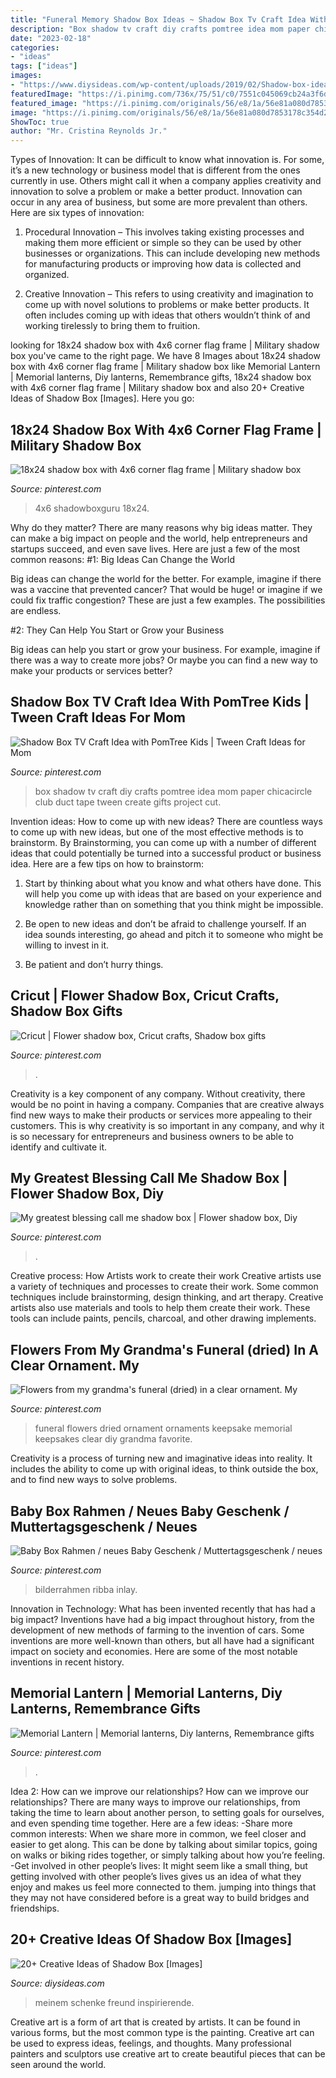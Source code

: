 ```yaml
---
title: "Funeral Memory Shadow Box Ideas ~ Shadow Box Tv Craft Idea With Pomtree Kids"
description: "Box shadow tv craft diy crafts pomtree idea mom paper chicacircle club duct tape tween create gifts project cut"
date: "2023-02-18"
categories:
- "ideas"
tags: ["ideas"]
images:
- "https://www.diysideas.com/wp-content/uploads/2019/02/Shadow-box-ideas.jpg"
featuredImage: "https://i.pinimg.com/736x/75/51/c0/7551c045069cb24a3f6d1a5b0e3bf494.jpg"
featured_image: "https://i.pinimg.com/originals/56/e8/1a/56e81a080d7853178c354d264a013d32.jpg"
image: "https://i.pinimg.com/originals/56/e8/1a/56e81a080d7853178c354d264a013d32.jpg"
ShowToc: true
author: "Mr. Cristina Reynolds Jr."
---
```



Types of Innovation:
It can be difficult to know what innovation is. For some, it’s a new technology or business model that is different from the ones currently in use. Others might call it when a company applies creativity and innovation to solve a problem or make a better product. Innovation can occur in any area of business, but some are more prevalent than others. Here are six types of innovation:
1. Procedural Innovation – This involves taking existing processes and making them more efficient or simple so they can be used by other businesses or organizations. This can include developing new methods for manufacturing products or improving how data is collected and organized.

2. Creative Innovation – This refers to using creativity and imagination to come up with novel solutions to problems or make better products. It often includes coming up with ideas that others wouldn’t think of and working tirelessly to bring them to fruition.

	

		
looking for 18x24 shadow box with 4x6 corner flag frame | Military shadow box you've came to the right page. We have 8 Images about 18x24 shadow box with 4x6 corner flag frame | Military shadow box like Memorial Lantern | Memorial lanterns, Diy lanterns, Remembrance gifts, 18x24 shadow box with 4x6 corner flag frame | Military shadow box and also 20+ Creative Ideas of Shadow Box [Images]. Here you go:
		
    
## 18x24 Shadow Box With 4x6 Corner Flag Frame | Military Shadow Box

<img loading=lazy src="https://i.pinimg.com/736x/eb/5a/bd/eb5abd07217dd000d18898d6d088e20e.jpg" onerror="this.onerror=null;this.src='https://tse1.mm.bing.net/th?id=OIP.POXwS9T4s-8x7Iays4mfEAHaGq&amp;pid=15.1';" alt="18x24 shadow box with 4x6 corner flag frame | Military shadow box">

_Source: pinterest.com_

>4x6 shadowboxguru 18x24. 

	

Why do they matter?
There are many reasons why big ideas matter. They can make a big impact on people and the world, help entrepreneurs and startups succeed, and even save lives. Here are just a few of the most common reasons:
#1: Big Ideas Can Change the World

Big ideas can change the world for the better. For example, imagine if there was a vaccine that prevented cancer? That would be huge! or imagine if we could fix traffic congestion? These are just a few examples. The possibilities are endless.

#2: They Can Help You Start or Grow your Business

Big ideas can help you start or grow your business. For example, imagine if there was a way to create more jobs? Or maybe you can find a new way to make your products or services better?

    
## Shadow Box TV Craft Idea With PomTree Kids | Tween Craft Ideas For Mom

<img loading=lazy src="https://i.pinimg.com/736x/4b/5d/c3/4b5dc39a70d689dacfb611d0203af693--advent-calendars-creative-writing.jpg" onerror="this.onerror=null;this.src='https://tse4.mm.bing.net/th?id=OIP.qfGzz7s3sySnWm6NK8S8FgHaJ4&amp;pid=15.1';" alt="Shadow Box TV Craft Idea with PomTree Kids | Tween Craft Ideas for Mom">

_Source: pinterest.com_

>box shadow tv craft diy crafts pomtree idea mom paper chicacircle club duct tape tween create gifts project cut. 

	

Invention ideas: How to come up with new ideas?
There are countless ways to come up with new ideas, but one of the most effective methods is to brainstorm. By Brainstorming, you can come up with a number of different ideas that could potentially be turned into a successful product or business idea. Here are a few tips on how to brainstorm:
1. Start by thinking about what you know and what others have done. This will help you come up with ideas that are based on your experience and knowledge rather than on something that you think might be impossible.

2. Be open to new ideas and don’t be afraid to challenge yourself. If an idea sounds interesting, go ahead and pitch it to someone who might be willing to invest in it.

3. Be patient and don’t hurry things.

    
## Cricut | Flower Shadow Box, Cricut Crafts, Shadow Box Gifts

<img loading=lazy src="https://i.pinimg.com/736x/dd/c0/8e/ddc08e59de93ab4cd74b421a6f073743.jpg" onerror="this.onerror=null;this.src='https://tse3.mm.bing.net/th?id=OIP.rLKrJFqxYEQkG7J4InipkAHaJW&amp;pid=15.1';" alt="Cricut | Flower shadow box, Cricut crafts, Shadow box gifts">

_Source: pinterest.com_

>. 

	

Creativity is a key component of any company. Without creativity, there would be no point in having a company. Companies that are creative always find new ways to make their products or services more appealing to their customers. This is why creativity is so important in any company, and why it is so necessary for entrepreneurs and business owners to be able to identify and cultivate it.

    
## My Greatest Blessing Call Me Shadow Box | Flower Shadow Box, Diy

<img loading=lazy src="https://i.pinimg.com/736x/94/18/f9/9418f9eb385b3f4d9fd617a6423d109c.jpg" onerror="this.onerror=null;this.src='https://tse4.mm.bing.net/th?id=OIP.y3-cfv6KsNlcHrOYi2rvjQHaJ4&amp;pid=15.1';" alt="My greatest blessing call me shadow box | Flower shadow box, Diy">

_Source: pinterest.com_

>. 

	

Creative process: How Artists work to create their work
Creative artists use a variety of techniques and processes to create their work. Some common techniques include brainstorming, design thinking, and art therapy. Creative artists also use materials and tools to help them create their work. These tools can include paints, pencils, charcoal, and other drawing implements.

    
## Flowers From My Grandma&#039;s Funeral (dried) In A Clear Ornament. My

<img loading=lazy src="https://i.pinimg.com/originals/56/e8/1a/56e81a080d7853178c354d264a013d32.jpg" onerror="this.onerror=null;this.src='https://tse4.mm.bing.net/th?id=OIP.qsKLloxUVTazXpeq-L2apAHaNK&amp;pid=15.1';" alt="Flowers from my grandma&#039;s funeral (dried) in a clear ornament. My">

_Source: pinterest.com_

>funeral flowers dried ornament ornaments keepsake memorial keepsakes clear diy grandma favorite. 

	

Creativity is a process of turning new and imaginative ideas into reality. It includes the ability to come up with original ideas, to think outside the box, and to find new ways to solve problems.

    
## Baby Box Rahmen / Neues Baby Geschenk / Muttertagsgeschenk / Neues

<img loading=lazy src="https://i.pinimg.com/736x/02/bd/c8/02bdc8e92012fe0441bc8ec1986441bd.jpg" onerror="this.onerror=null;this.src='https://tse4.mm.bing.net/th?id=OIP.OnVZQs0FGtC5q_-Nff_rcwHaJs&amp;pid=15.1';" alt="Baby Box Rahmen / neues Baby Geschenk / Muttertagsgeschenk / neues">

_Source: pinterest.com_

>bilderrahmen ribba inlay. 

	

Innovation in Technology: What has been invented recently that has had a big impact?
Inventions have had a big impact throughout history, from the development of new methods of farming to the invention of cars. Some inventions are more well-known than others, but all have had a significant impact on society and economies. Here are some of the most notable inventions in recent history.

    
## Memorial Lantern | Memorial Lanterns, Diy Lanterns, Remembrance Gifts

<img loading=lazy src="https://i.pinimg.com/736x/75/51/c0/7551c045069cb24a3f6d1a5b0e3bf494.jpg" onerror="this.onerror=null;this.src='https://tse2.mm.bing.net/th?id=OIP.8TSjCDTbDKciQfZdaFlimwHaJ3&amp;pid=15.1';" alt="Memorial Lantern | Memorial lanterns, Diy lanterns, Remembrance gifts">

_Source: pinterest.com_

>. 

	

Idea 2: How can we improve our relationships?
How can we improve our relationships? There are many ways to improve our relationships, from taking the time to learn about another person, to setting goals for ourselves, and even spending time together. Here are a few ideas: 
-Share more common interests: When we share more in common, we feel closer and easier to get along. This can be done by talking about similar topics, going on walks or biking rides together, or simply talking about how you’re feeling. 
-Get involved in other people’s lives: It might seem like a small thing, but getting involved with other people’s lives gives us an idea of what they enjoy and makes us feel more connected to them. jumping into things that they may not have considered before is a great way to build bridges and friendships.

    
## 20+ Creative Ideas Of Shadow Box [Images]

<img loading=lazy src="https://www.diysideas.com/wp-content/uploads/2019/02/Shadow-box-ideas.jpg" onerror="this.onerror=null;this.src='https://tse2.mm.bing.net/th?id=OIP.kcGlut8we1R--5Ea3akqzQHaFb&amp;pid=15.1';" alt="20+ Creative Ideas of Shadow Box [Images]">

_Source: diysideas.com_

>meinem schenke freund inspirierende. 

	

Creative art is a form of art that is created by artists. It can be found in various forms, but the most common type is the painting. Creative art can be used to express ideas, feelings, and thoughts. Many professional painters and sculptors use creative art to create beautiful pieces that can be seen around the world.

